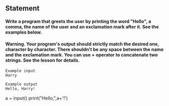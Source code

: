 ## Statement
#### Write a program that greets the user by printing the word "Hello", a comma, the name of the user and an exclamation mark after it. See the examples below.
#### Warning. Your program's output should strictly match the desired one, character by character. There shouldn't be any space between the name and the exclamation mark. You can use + operator to concatenate two strings. See the lesson for details.
```
Example input
Harry

Example output
Hello, Harry!
```
a = input()
print("Hello,",a+'!')

```
